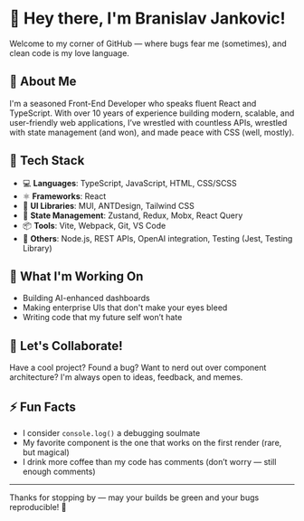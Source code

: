 
# 👋 Hey there, I'm Branislav Jankovic!

Welcome to my corner of GitHub — where bugs fear me (sometimes), and clean code is my love language.

## 💼 About Me

I'm a seasoned Front-End Developer who speaks fluent React and TypeScript. With over 10 years of experience building modern, scalable, and user-friendly web applications, I’ve wrestled with countless APIs, wrestled with state management (and won), and made peace with CSS (well, mostly).

## 🔧 Tech Stack

- 💻 **Languages**: TypeScript, JavaScript, HTML, CSS/SCSS
- ⚛️ **Frameworks**: React
- 🎨 **UI Libraries**: MUI, ANTDesign, Tailwind CSS
- 🔄 **State Management**: Zustand, Redux, Mobx, React Query
- 📦 **Tools**: Vite, Webpack, Git, VS Code
- 🚀 **Others**: Node.js, REST APIs, OpenAI integration, Testing (Jest, Testing Library)

## 🎯 What I'm Working On

- Building AI-enhanced dashboards
- Making enterprise UIs that don't make your eyes bleed
- Writing code that my future self won’t hate

## 🤝 Let's Collaborate!

Have a cool project? Found a bug? Want to nerd out over component architecture? I'm always open to ideas, feedback, and memes.

## ⚡ Fun Facts

- I consider `console.log()` a debugging soulmate
- My favorite component is the one that works on the first render (rare, but magical)
- I drink more coffee than my code has comments (don’t worry — still enough comments)

---

Thanks for stopping by — may your builds be green and your bugs reproducible! 🐛
